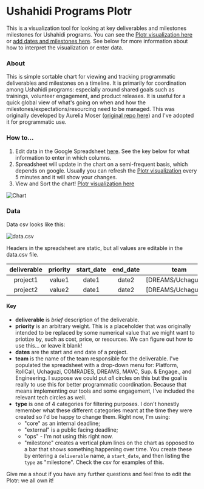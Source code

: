 Ushahidi Programs Plotr
===========
This is a visualization tool for looking at key deliverables and milestones milestones for Ushahidi programs. You can see the [Plotr visualization here](https://willdoran.github.io/ProgramPlotr/) or [add dates and milestones here](https://docs.google.com/spreadsheets/d/1NXG2znwFFdbyK83wHmN00AEp_t_OMAoRkShicl_y7Wk/edit#gid=0). See below for more information about how to interpret the visualization or enter data.

### About
This is simple sortable chart for viewing and tracking programmatic deliverables and milestones on a timeline. It is primarily for coordination among Ushahidi programs: especially around shared goals such as trainings, volunteer engagement, and product releases. It is useful for a quick global view of what's going on when and how the milestones/expectations/resourcing need to be managed. This was originally developed by Aurelia Moser ([original repo here](https://github.com/auremoser/pirateplotr)) and I've adopted it for programmatic use.  

### How to...
1. Edit data in the Google Spreadsheet [here](https://docs.google.com/spreadsheets/d/1NXG2znwFFdbyK83wHmN00AEp_t_OMAoRkShicl_y7Wk/edit#gid=0). See the key below for what information to enter in which columns. 
2. Spreadsheet will update in the chart on a semi-frequent basis, which depends on google. Usually you can refresh the [Plotr visualization](http://?????) every 5 minutes and it will show your changes.
3. View and Sort the chart! [Plotr visualization here](http://github.ushahidi.org/ProgramPlotr/)  

![Chart](https://?????) 

### Data
Data csv looks like this:

![data.csv](https://?????)

Headers in the spreadsheet are static, but all values are editable in the data.csv file.

deliverable	| priority	| start_date	| end_date 	| team | type
:---:	| :----: 	| :--------: 	| :------: 	| :----: | :----:
project1 | value1 	| date1 		| date2 	| [DREAMS/Uchaguzi/...] | external
project2 | value2 	| date1 		| date2 	| [DREAMS/Uchaguzi/...] | core

#### Key
* **deliverable** is _brief_ description of the deliverable.
* **priority** is an arbitrary weight. This is a placeholder that was originally intended to be replaced by some numerical value that we might want to priotize by, such as cost, price, or resources. We can figure out how to use this... or leave it blank!
* **dates** are the start and end date of a project.
* **team** is the name of the team responsible for the deliverable. I've populated the spreadsheet with a drop-down menu for: Platform, RollCall, Uchaguzi, COMRADES, DREAMS, MAVC, Sup. & Engage., and Engineering. I suppose we could put _all_ circles on this but the goal is really to use this for better programmatic coordination. Because that means implementing our tools and some engagement, I've included the relevant tech circles as well.
* **type** is one of 4 categories for filtering purposes. I don't honestly remember what these different categories meant at the time they were created so I'd be happy to change them. Right now, I'm using:
  * "core" as an internal deadline;
  * "external" is a public facing deadline;
  * "ops" - I'm not using this right now. 
  * "milestone" creates a vertical plum lines on the chart as opposed to a bar that shows something happening over time. You create these by entering a `deliverable` name, a `start_date`, and then listing the `type` as "milestone". Check the csv for examples of this.

Give me a shout if you have any further questions and feel free to edit the Plotr: we all own it!





